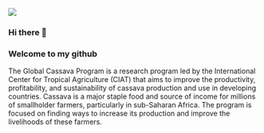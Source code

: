 ![](D:/OneDrive%20-%20CGIAR/Cassava2050/header.png)

### Hi there 👋

### Welcome to my github

The Global Cassava Program is a research program led by the International Center for Tropical Agriculture (CIAT) that aims to improve the productivity, profitability, and sustainability of cassava production and use in developing countries. Cassava is a major staple food and source of income for millions of smallholder farmers, particularly in sub-Saharan Africa. The program is focused on finding ways to increase its production and improve the livelihoods of these farmers.
